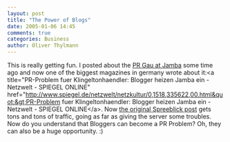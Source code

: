 ```yaml
---
layout: post
title: "The Power of Blogs"
date: 2005-01-06 14:45
comments: true
categories: Business
author: Oliver Thylmann
---
```



This is really getting fun. I posted about the [PR Gau at Jamba](http://owt.typepad.com/blog/2004/12/the_great_jamba.html) some time ago and now one of the biggest magazines in germany wrote about it:&lt;a title=&quot;PR-Problem fuer Klingeltonhaendler: Blogger heizen Jamba ein - Netzwelt - SPIEGEL ONLINE&quot; href=&quot;http://www.spiegel.de/netzwelt/netzkultur/0,1518,335622,00.html&quot;&gt;PR-Problem fuer Klingeltonhaendler: Blogger heizen Jamba ein - Netzwelt - SPIEGEL ONLINE&lt;/a&gt;. Now [the original Spreeblick post](http://spreeblick.de/wp/index.php?p=324) gets tons and tons of traffic, going as far as giving the server some troubles. Now do you understand that Bloggers can become a PR Problem? Oh, they can also be a huge opportunity. :)


